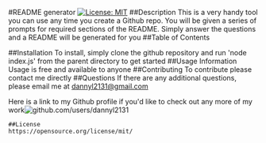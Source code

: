 
   #README generator
   [![License: MIT](https://img.shields.io/badge/License-MIT-yellow.svg)](https://opensource.org/licenses/MIT)
   ##Description
   This is a very handy tool you can use any time you create a Github repo. You will be given a series of prompts for required sections of the README. Simply answer the questions and a README will be generated for you
   ##Table of Contents
   
   ##Installation
   To install, simply clone the github repository and run 'node index.js' from the parent directory to get started
   ##Usage Information
   Usage is free and available to anyone
   ##Contributing
   To contribute please contact me directly
   ##Questions
   If there are any additional questions, please email me at dannyl2131@gmail.com

   Here is a link to my Github profile if you'd like to check out any more of my work![github.com/users/dannyl2131](github.com/users/dannyl2131)
   
    ##License
    https://opensource.org/license/mit/      
